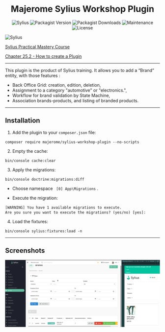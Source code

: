 <h1 align="center">Majerome Sylius Workshop Plugin</h1> 

<div align="center">

![Sylius](https://img.shields.io/badge/sylius-1.13-brightgreen)
![Packagist Version](https://img.shields.io/packagist/v/majerome/sylius-workshop-plugin)
![Packagist Downloads](https://img.shields.io/packagist/dt/majerome/sylius-workshop-plugin)
![Maintenance](https://img.shields.io/maintenance/no/2025)
![License](https://img.shields.io/badge/license-MIT-blue)

</div>

![Sylius](https://sylius.com/wp-content/uploads/2021/03/sylius-logo_sylius-logo-light-1024x422.jpg)

[Sylius Practical Mastery Course](https://academy.sylius.com/course/sylius-practical-mastery-course/)

[Chapter 25.2 - How to create a Plugin](https://academy.sylius.com/lesson/25-2-how-to-create-a-plugin/)

---

<p>
This plugin is the product of Sylius training. 
It allows you to add a “Brand” entity, with those features :

- Back Office Grid: creation, edition, deletion,
- Assignment to a category "automotive" or "electronics.",
- Workflow for brand validation by State Machine, 
- Association brands-products, and listing of branded products.
</p>

---

## Installation

1. Add the plugin to your `composer.json` file:
```
composer require majerome/sylius-workshop-plugin --no-scripts
```

2. Empty the cache:
```
bin/console cache:clear
```
3. Apply the migrations:
```
bin/console doctrine:migrations:diff
```
- Choose namespace ```
[0] App\Migrations```  .

- Execute the migration:
```
[WARNING] You have 1 available migrations to execute.
Are you sure you want to execute the migrations? (yes/no) [yes]:
```

4. Load the fixtures:
```
bin/console sylius:fixtures:load -n
```

---

## Screenshots

![Demo](https://raw.githubusercontent.com/majerome/sylius-workshop-plugin/master/docs/demo.png)

